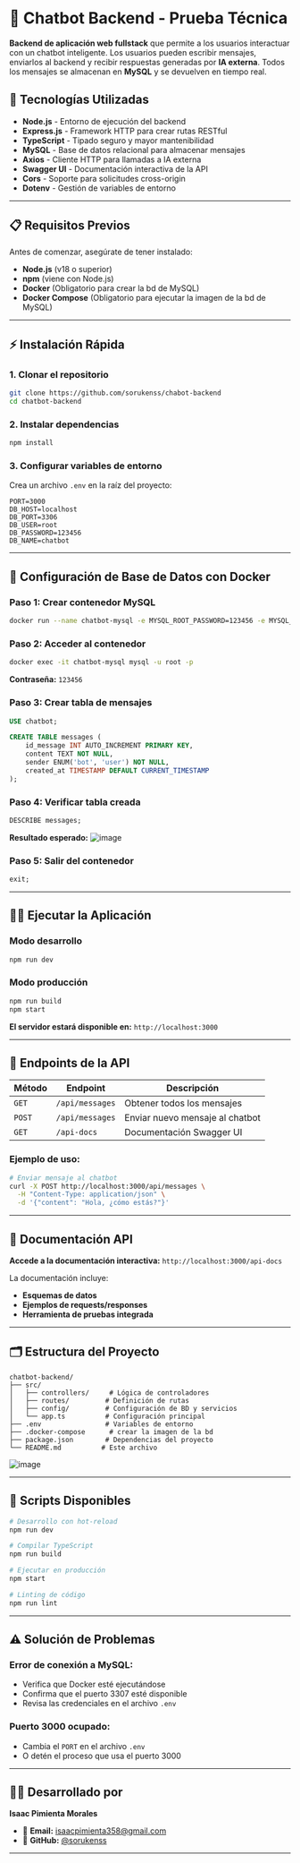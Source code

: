 # 🧠 Chatbot Backend - Prueba Técnica

**Backend de aplicación web fullstack** que permite a los usuarios interactuar con un chatbot inteligente. Los usuarios pueden escribir mensajes, enviarlos al backend y recibir respuestas generadas por **IA externa**. Todos los mensajes se almacenan en **MySQL** y se devuelven en tiempo real.

## 🚀 Tecnologías Utilizadas

- **Node.js** - Entorno de ejecución del backend
- **Express.js** - Framework HTTP para crear rutas RESTful
- **TypeScript** - Tipado seguro y mayor mantenibilidad
- **MySQL** - Base de datos relacional para almacenar mensajes
- **Axios** - Cliente HTTP para llamadas a IA externa
- **Swagger UI** - Documentación interactiva de la API
- **Cors** - Soporte para solicitudes cross-origin
- **Dotenv** - Gestión de variables de entorno

---

## 📋 Requisitos Previos

Antes de comenzar, asegúrate de tener instalado:

- **Node.js** (v18 o superior)
- **npm** (viene con Node.js)
- **Docker** (Obligatorio para crear la bd de MySQL)
- **Docker Compose** (Obligatorio para ejecutar la imagen de la bd de MySQL)

---

## ⚡ Instalación Rápida

### 1. **Clonar el repositorio**

```bash
git clone https://github.com/sorukenss/chabot-backend
cd chatbot-backend
```

### 2. **Instalar dependencias**

```bash
npm install
```

### 3. **Configurar variables de entorno**

Crea un archivo `.env` en la raíz del proyecto:

```env
PORT=3000
DB_HOST=localhost
DB_PORT=3306
DB_USER=root
DB_PASSWORD=123456
DB_NAME=chatbot
```

---

## 🐳 Configuración de Base de Datos con Docker

### **Paso 1: Crear contenedor MySQL**

```bash
docker run --name chatbot-mysql -e MYSQL_ROOT_PASSWORD=123456 -e MYSQL_DATABASE=chatbot -p 3307:3306 -d mysql:8.0
```

### **Paso 2: Acceder al contenedor**

```bash
docker exec -it chatbot-mysql mysql -u root -p
```

**Contraseña:** `123456`

### **Paso 3: Crear tabla de mensajes**

```sql
USE chatbot;

CREATE TABLE messages (
    id_message INT AUTO_INCREMENT PRIMARY KEY,
    content TEXT NOT NULL,
    sender ENUM('bot', 'user') NOT NULL,
    created_at TIMESTAMP DEFAULT CURRENT_TIMESTAMP
);
```

### **Paso 4: Verificar tabla creada**

```sql
DESCRIBE messages;
```

**Resultado esperado:**
![image](https://github.com/user-attachments/assets/84276f8c-d839-4163-9b75-884a6727db3e)


### **Paso 5: Salir del contenedor**

```sql
exit;
```

---

## 🏃‍♂️ Ejecutar la Aplicación

### **Modo desarrollo**

```bash
npm run dev
```

### **Modo producción**

```bash
npm run build
npm start
```

**El servidor estará disponible en:** `http://localhost:3000`

---

## 📡 Endpoints de la API

| Método | Endpoint | Descripción |
|--------|----------|-------------|
| `GET` | `/api/messages` | Obtener todos los mensajes |
| `POST` | `/api/messages` | Enviar nuevo mensaje al chatbot |
| `GET` | `/api-docs` | Documentación Swagger UI |

### **Ejemplo de uso:**

```bash
# Enviar mensaje al chatbot
curl -X POST http://localhost:3000/api/messages \
  -H "Content-Type: application/json" \
  -d '{"content": "Hola, ¿cómo estás?"}'
```

---

## 📖 Documentación API

**Accede a la documentación interactiva:** `http://localhost:3000/api-docs`

La documentación incluye:
- **Esquemas de datos**
- **Ejemplos de requests/responses**
- **Herramienta de pruebas integrada**

---

## 🗂️ Estructura del Proyecto

```
chatbot-backend/
├── src/
│   ├── controllers/     # Lógica de controladores
│   ├── routes/         # Definición de rutas
│   ├── config/         # Configuración de BD y servicios
│   └── app.ts          # Configuración principal
├── .env                # Variables de entorno
├── .docker-compose      # crear la imagen de la bd
├── package.json        # Dependencias del proyecto
└── README.md          # Este archivo
```

![image](https://github.com/user-attachments/assets/d40e3dc5-cedd-4de9-974c-ee919a7106ed)

---

## 🔧 Scripts Disponibles

```bash
# Desarrollo con hot-reload
npm run dev

# Compilar TypeScript
npm run build

# Ejecutar en producción
npm start

# Linting de código
npm run lint
```

---

## ⚠️ Solución de Problemas

### **Error de conexión a MySQL:**
- Verifica que Docker esté ejecutándose
- Confirma que el puerto 3307 esté disponible
- Revisa las credenciales en el archivo `.env`

### **Puerto 3000 ocupado:**
- Cambia el `PORT` en el archivo `.env`
- O detén el proceso que usa el puerto 3000

---

## 👨‍💻 Desarrollado por

**Isaac Pimienta Morales**

- 📧 **Email:** isaacpimienta358@gmail.com
- 🐙 **GitHub:** [@sorukenss](https://github.com/sorukenss)

---

